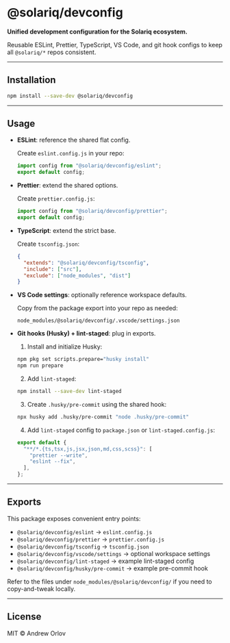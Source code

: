 # @solariq/devconfig

**Unified development configuration for the Solariq ecosystem.**

Reusable ESLint, Prettier, TypeScript, VS Code, and git hook configs to keep all `@solariq/*` repos consistent.

---

## Installation

```bash
npm install --save-dev @solariq/devconfig
```

---

## Usage

- **ESLint**: reference the shared flat config.

  Create `eslint.config.js` in your repo:

  ```js
  import config from "@solariq/devconfig/eslint";
  export default config;
  ```

- **Prettier**: extend the shared options.

  Create `prettier.config.js`:

  ```js
  import config from "@solariq/devconfig/prettier";
  export default config;
  ```

- **TypeScript**: extend the strict base.

  Create `tsconfig.json`:

  ```json
  {
    "extends": "@solariq/devconfig/tsconfig",
    "include": ["src"],
    "exclude": ["node_modules", "dist"]
  }
  ```

- **VS Code settings**: optionally reference workspace defaults.

  Copy from the package export into your repo as needed:

  ```
  node_modules/@solariq/devconfig/.vscode/settings.json
  ```

- **Git hooks (Husky) + lint-staged**: plug in exports.
  1. Install and initialize Husky:

  ```bash
  npm pkg set scripts.prepare="husky install"
  npm run prepare
  ```

  2. Add `lint-staged`:

  ```bash
  npm install --save-dev lint-staged
  ```

  3. Create `.husky/pre-commit` using the shared hook:

  ```bash
  npx husky add .husky/pre-commit "node .husky/pre-commit"
  ```

  4. Add `lint-staged` config to `package.json` or `lint-staged.config.js`:

  ```js
  export default {
    "**/*.{ts,tsx,js,jsx,json,md,css,scss}": [
      "prettier --write",
      "eslint --fix",
    ],
  };
  ```

---

## Exports

This package exposes convenient entry points:

- `@solariq/devconfig/eslint` → `eslint.config.js`
- `@solariq/devconfig/prettier` → `prettier.config.js`
- `@solariq/devconfig/tsconfig` → `tsconfig.json`
- `@solariq/devconfig/vscode/settings` → optional workspace settings
- `@solariq/devconfig/lint-staged` → example lint-staged config
- `@solariq/devconfig/husky/pre-commit` → example pre-commit hook

Refer to the files under `node_modules/@solariq/devconfig/` if you need to copy-and-tweak locally.

---

## License

MIT © Andrew Orlov
